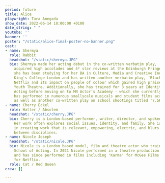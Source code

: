 ```yaml
---
period: future
title: Alice
playwright: Tara Anegada
show_date: 2022-06-14 18:00:00 +0100
date_string: " "
youtube: ''
banner: ''
poster: "/static/alice-final-poster-no-banner.png"
cast:
- name: Shermya
  role: Rabbit
  headshot: "/static/shermya.JPG"
  bio: Shermya made her acting debut in the co-written verbatim play, ‘She’, which
    acquired high accolades and 4* star reviews at the Edinburgh Fringe. Since then,
    she has been studying for her BA in Culture, Media and Creative Industries at
    King's College London and has written another verbatim play, ‘BlackFlix’ concerning
    Netflix and its impact on people of colour which gained high praise from the National
    Youth Theatre. Additionally, she has trained for 3 years at Identity School of
    Acting before moving on to MN Actor’s Academy - which she currently attends. Shermya
    has performed in numerous smallscale musicals and student films across London,
    as well as another co-written play on school shootings titled '7.56 seconds'.
- name: Cherry Eckel
  role: Hatter / Absolem
  headshot: "/static/cherry.JPG"
  bio: Cherry is a London-based performer, writer, director, and spoken-word poet.
    Her work often explores social issues, identity, and family. She is interested
    in creating work that is relevant, empowering, electric, and blurs boundaries
    between disciplines.
- name: Nicole Joseph
  headshot: "/static/nicole.JPG"
  bio: Nicole is a London based model, film and theatre actor who trained at Identity
    School of Acting. In 2021 Nicole performed in a theatre production 'The Fort'
    and has since performed in films including 'Karma' for McGee Films and 'Havoc'
    for Netflix.
  role: Cat / Red Queen
crew: []

---
```

